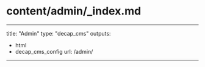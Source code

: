 # content/admin/_index.md
---
title: "Admin"
type: "decap_cms"
outputs:
  - html
  - decap_cms_config
url: /admin/
---
